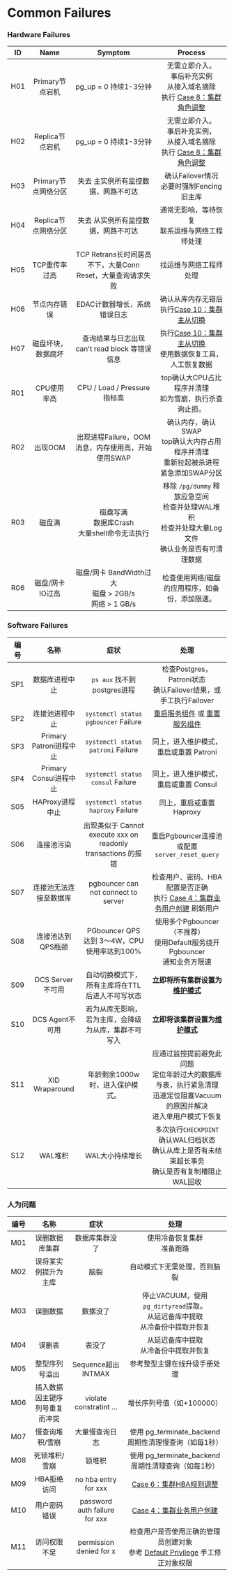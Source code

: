 # Common Failures



### Hardware Failures

| ID |        Name        |                Symptom                | Process |
| :--: | :-----------------: | :---------------------------------: | :--: |
| H01  |   Primary节点宕机   |        pg_up = 0 持续1-3分钟        | 无需立即介入。<br />事后补充实例<br />从接入域名摘除<br />执行 [Case 8：集群角色调整](t-operation#case-8：集群角色调整) |
| H02  |   Replica节点宕机   |        pg_up = 0 持续1-3分钟        | 无需立即介入。<br />事后补充实例，<br />从接入域名摘除<br />执行 [Case 8：集群角色调整](t-operation#case-8：集群角色调整) |
| H03  | Primary节点网络分区 | 失去 主实例所有监控数据，网路不可达 | 确认Failover情况<br />必要时强制Fencing旧主库 |
| H04  | Replica节点网络分区 | 失去 从实例所有监控数据，网路不可达 | 通常无影响，等待恢复<br />联系运维与网络工程师处理 |
| H05  |    TCP重传率过高    | TCP Retrans长时间居高不下，大量Conn Reset，大量查询请求失败 |  找运维与网络工程师处理  |
| H06  |    节点内存错误     | EDAC计数器增长，系统错误日志 | 确认从库内存无错后<br />执行[Case 10：集群主从切换](t-operation#case-10：集群主从切换) |
| H07  | 磁盘坏块，数据腐坏  | 查询结果与日志出现 can't read block  等错误信息 |  执行[Case 10：集群主从切换](t-operation#case-10：集群主从切换)<br />使用数据恢复工具，人工恢复数据  |
| R01  |   CPU使用率高   | CPU / Load / Pressure指标高 |  top确认大CPU占比程序并清理<br />如为雪崩，执行杀查询止损。  |
| R02  |     出现OOM     | 出现进程Failure，OOM消息，内存使用高，开始使用SWAP | 确认内存，确认SWAP<br />top确认大内存占用程序并清理<br />重新拉起被杀进程<br />紧急添加SWAP分区 |
| R03  |     磁盘满      | 磁盘写满<br />数据库Crash<br />大量shell命令无法执行 | 移除 `/pg/dummy` 释放应急空间<br />检查并处理WAL堆积<br />检查并处理大量Log文件<br />确认业务是否有可清理数据 |
| R06  | 磁盘/网卡IO过高 | 磁盘/网卡 BandWidth过大<br />磁盘 > 2GB/s<br />网络 > 1 GB/s |       检查使用网络/磁盘的应用程序，如备份，添加限速。        |




### Software Failures

| 编号 |          名称           |                             症状                             |                             处理                             |
| :--: | :---------------------: | :----------------------------------------------------------: | :----------------------------------------------------------: |
| SP1  |     数据库进程中止      |                 `ps aux` 找不到postgres进程                  | 检查Postgres，Patroni状态<br />确认Failover结果，或手工执行Failover |
| SP2  |     连接池进程中止      |             `systemctl status pgbouncer` Failure             | [重启服务组件](t-operation#服务组件管理重启) 或 [重置服务组件](t-operation#case-11：重置组件) |
| SP3  | Primary Patroni进程中止 |              `systemctl status patroni` Failure              |            同上，进入维护模式，重启或重置 Patroni            |
| SP4  | Primary Consul进程中止  |              `systemctl status consul` Failure               |            同上，进入维护模式，重启或重置 Consul             |
| S05  |     HAProxy进程中止     |              `systemctl status haproxy` Failure              |                   同上，重启或重置 Haproxy                   |
| S06  |       连接池污染        | 出现类似于 Cannot execute xxx on readonly transactions 的报错 |     重启Pgbouncer连接池<br />或配置 `server_reset_query`     |
| S07  | 连接池无法连接至数据库  |             pgbouncer can not connect to server              | 检查用户、密码、HBA配置是否正确<br />执行 [Case 4：集群业务用户创建](case-4：集群业务用户创建) 刷新用户 |
| S08  |    连接池达到QPS瓶颈    |         PGbouncer QPS 达到 3～4W，CPU使用率达到100%          | 使用多个Pgbouncer（不推荐）<br />使用Default服务绕开Pgbouncer<br />通知业务方限速 |
| S09  |    DCS Server不可用     |       自动切换模式下，所有主库将在TTL后进入不可写状态        | **立即将所有集群设置为[维护模式](t-operation#维护模式)**<br /> |
| S10  |     DCS Agent不可用     |     若为从库无影响，若为主库，会降级为从库，集群不可写入     |    **立即将该集群设置为[维护模式](t-operation#维护模式)**    |
| S11  |     XID Wraparound      |               年龄剩余1000w时，进入保护模式。                | 应通过监控提前避免此问题<br />定位年龄过大的数据库与表，执行紧急清理<br />迅速定位阻塞Vacuum的原因并解决<br />进入单用户模式下恢复 |
| S12  |         WAL堆积         |                       WAL大小持续增长                        | 多次执行`CHECKPOINT`<br />确认WAL归档状态<br />确认从库上是否有未结束超长事务<br />确认是否有复制槽阻止WAL回收 |



### 人为问题

| 编号 |              名称              |             症状              |                             处理                             |
| :--: | :----------------------------: | :---------------------------: | :----------------------------------------------------------: |
| M01  |         误删数据库集群         |        数据库集群没了         |                使用冷备恢复集群<br />准备跑路                |
| M02  |      误将某实例提升为主库      |             脑裂              |                 自动模式下无需处理，否则脑裂                 |
| M03  |            误删数据            |           数据没了            | 停止VACUUM，使用 `pg_dirtyread`提取。<br />从延迟备库中提取<br />从冷备份中提取并恢复 |
| M04  |             误删表             |            表没了             |          从延迟备库中提取<br />从冷备份中提取并恢复          |
| M05  |         整型序列号溢出         |      Sequence超出INTMAX       |                 参考整型主键在线升级手册处理                 |
| M06  | 插入数据因主键序列号重复而冲突 |    violate constratint ...    |                  增长序列号值（如+100000）                   |
| M07  |        慢查询堆积/雪崩         |        大量慢查询日志         |    使用 pg_terminate_backend 周期性清理慢查询（如每1秒）     |
| M08  |         死锁堆积/雪崩          |            锁堆积             |     使用 pg_terminate_backend 周期性清理查询（如每1秒）      |
| M09  |          HBA拒绝访问           |     no hba entry for xxx      | [Case 6：集群HBA规则调整](t-operation#case-6：集群HBA规则调整) |
| M10  |          用户密码错误          | password auth failure for xxx |     [Case 4：集群业务用户创建](case-4：集群业务用户创建)     |
| M11  |          访问权限不足          |    permission denied for x    | 检查用户是否使用正确的管理员创建对象<br />参考 [Default Privilege](https://github.com/Vonng/pigsty/blob/master/pigsty.yml#L793) 手工修正对象权限 |



# 
